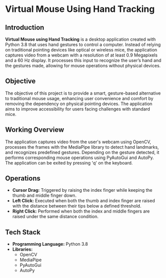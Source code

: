 # Virtual Mouse Using Hand Tracking

## Introduction
**Virtual Mouse using Hand Tracking** is a desktop application created with Python 3.8 that uses hand gestures to control a computer. Instead of relying on traditional pointing devices like optical or wireless mice, the application captures video from a webcam with a resolution of at least 0.9 Megapixels and a 60 Hz display. It processes this input to recognize the user’s hand and the gestures made, allowing for mouse operations without physical devices.

## Objective
The objective of this project is to provide a smart, gesture-based alternative to traditional mouse usage, enhancing user convenience and comfort by removing the dependency on physical pointing devices. The application aims to improve accessibility for users facing challenges with standard mice.

## Working Overview
The application captures video from the user's webcam using OpenCV, processes the frames with the MediaPipe library to detect hand landmarks, and recognizes predefined gestures. Depending on the gesture detected, it performs corresponding mouse operations using PyAutoGui and AutoPy. The application can be exited by pressing 'q' on the keyboard.

## Operations
- **Cursor Drag:** Triggered by raising the index finger while keeping the thumb and middle finger down.
- **Left Click:** Executed when both the thumb and index finger are raised with the distance between their tips below a defined threshold.
- **Right Click:** Performed when both the index and middle fingers are raised under the same distance condition.

## Tech Stack
- **Programming Language:** Python 3.8
- **Libraries:** 
  - OpenCV
  - MediaPipe
  - PyAutoGui
  - AutoPy
